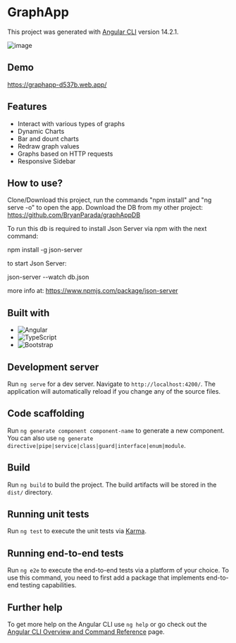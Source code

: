# GraphApp

This project was generated with [Angular CLI](https://github.com/angular/angular-cli) version 14.2.1.

![image](https://user-images.githubusercontent.com/51382458/199504470-a901a308-f1e7-4b32-8749-f0c8ecafcf92.png)

## Demo

https://graphapp-d537b.web.app/

## Features

* Interact with various types of graphs
* Dynamic Charts
* Bar and dount charts
* Redraw graph values
* Graphs based on HTTP requests
* Responsive Sidebar
 
## How to use?

Clone/Download this project, run the commands "npm install" and "ng serve -o" to open the app.
Download the DB from my other project: https://github.com/BryanParada/graphAppDB

To run this db is required to install Json Server via npm with the next command:

npm install -g json-server

to start Json Server:

json-server --watch db.json

more info at: 
https://www.npmjs.com/package/json-server

## Built with

* ![Angular][Angular.io]
* ![TypeScript][TypeScript.io]
* ![Bootstrap][Bootstrap.io]  

## Development server

Run `ng serve` for a dev server. Navigate to `http://localhost:4200/`. The application will automatically reload if you change any of the source files.

## Code scaffolding

Run `ng generate component component-name` to generate a new component. You can also use `ng generate directive|pipe|service|class|guard|interface|enum|module`.

## Build

Run `ng build` to build the project. The build artifacts will be stored in the `dist/` directory.

## Running unit tests

Run `ng test` to execute the unit tests via [Karma](https://karma-runner.github.io).

## Running end-to-end tests

Run `ng e2e` to execute the end-to-end tests via a platform of your choice. To use this command, you need to first add a package that implements end-to-end testing capabilities.

## Further help

To get more help on the Angular CLI use `ng help` or go check out the [Angular CLI Overview and Command Reference](https://angular.io/cli) page.

[Angular.io]: https://img.shields.io/badge/-Angular-red
[TypeScript.io]: https://img.shields.io/badge/-TypeScript-blue
[Bootstrap.io]: https://img.shields.io/badge/-Bootstrap%205-blueviolet 

